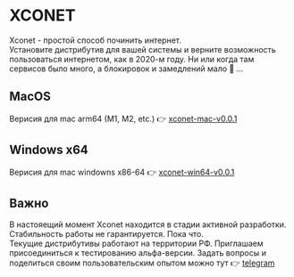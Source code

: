 # XCONET
Xconet - простой способ починить интернет.  
Установите дистрибутив для вашей системы и верните возможность пользоваться интернетом, как в 2020-м году. Ни или когда там сервисов было много, а блокировок и замедлений мало 🤔 ...

## MacOS  
Верисия для mac arm64 (M1, M2, etc.) 👉 [xconet-mac-v0.0.1](https://github.com/DH9GMB/xconet-apps/releases)

## Windows x64
Верисия для mac windowns x86-64 👉 [xconet-win64-v0.0.1](https://github.com/DH9GMB/xconet-apps/releases)

## Важно  
В настояещий момент Xconet находится в стадии активной разработки. Стабильность работы не гарантируется. Пока что.  
Текущие дистрибутивы работают на территории РФ. Приглашаем присоединиться к тестированию альфа-версии. Задать вопросы и поделиться своим пользовательским опытом можно тут 👉 [telegram](https://t.me/BalefireDetect)
